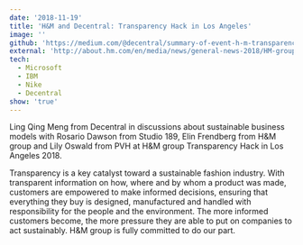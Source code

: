 ```yaml
---
date: '2018-11-19'
title: 'H&M and Decentral: Transparency Hack in Los Angeles'
image: ''
github: 'https://medium.com/@decentral/summary-of-event-h-m-transparency-hack-in-l-a-19fe6ea4e14b'
external: 'http://about.hm.com/en/media/news/general-news-2018/HM-group-Transparency-Hack.html'
tech:
  - Microsoft
  - IBM
  - Nike
  - Decentral
show: 'true'
---
```


Ling Qing Meng from Decentral in discussions about sustainable business models with Rosario Dawson from Studio 189, Elin Frendberg from H&M group and Lily Oswald from PVH at H&M group Transparency Hack in Los Angeles 2018.

Transparency is a key catalyst toward a sustainable fashion industry. With transparent information on how, where and by whom a product was made, customers are empowered to make informed decisions, ensuring that everything they buy is designed, manufactured and handled with responsibility for the people and the environment. The more informed customers become, the more pressure they are able to put on companies to act sustainably. H&M group is fully committed to do our part.